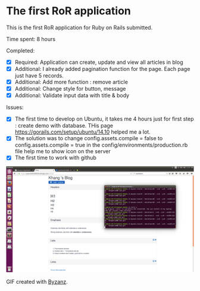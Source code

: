 # The first RoR application

This is the first RoR application for Ruby on Rails submitted.

Time spent: 8 hours

Completed:

* [x] Required: Application can create, update and view all articles in blog
* [x] Additional: I already added pagination function for the page. Each page just have 5 records. 
* [x] Additional: Add more function : remove article
* [x] Additional: Change style for button, message
* [x] Additional: Validate input data with title & body

Issues:

* [x] The first time to develop on Ubuntu, it takes me 4 hours just for first step : create demo with database. THis page https://gorails.com/setup/ubuntu/14.10 helped me a lot.
* [x] The solution was to change config.assets.compile = false to config.assets.compile = true in the config/environments/production.rb file help me to show icon on the server
* [x] The first time to work with github

![Video Walkthrough](out.gif)

GIF created with [Byzanz](https://wiki.ubuntu.com/CreatingScreencasts).
